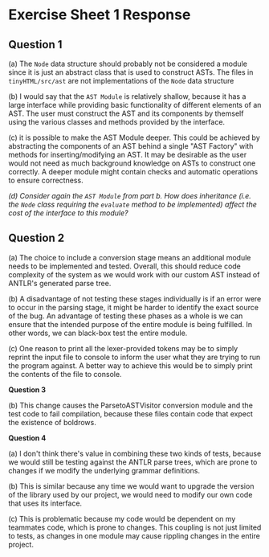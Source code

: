 # Exercise Sheet 1 Response
## Question 1

(a) The `Node` data structure should probably not be considered a module since it is just an abstract class that is used to construct ASTs. The files in `tinyHTML/src/ast` are not implementations of the `Node` data structure 

(b) I would say that the `AST Module` is relatively shallow, because it has a large interface while providing basic functionality of different elements of an AST. The user must construct the AST and its components by themself using the various classes and methods provided by the interface.

(c) it is possible to make the AST Module deeper. This could be achieved by abstracting the components of an AST behind a single "AST Factory" with methods for inserting/modifying an AST. It may be desirable as the user would not need as much background knowledge on ASTs to construct one correctly. A deeper module might contain checks and automatic operations to ensure correctness.  

*(d) Consider again the `AST Module` from part b. How does inheritance (i.e. the `Node` class requiring the `evaluate` method to be implemented) affect the cost of the interface to this module?*

## Question 2

(a) The choice to include a conversion stage means an additional module needs to be implemented and tested. Overall, this should reduce code complexity of the system as we would work with our custom AST instead of ANTLR's generated parse tree.

(b) A disadvantage of not testing these stages individually is if an error were to occur in the parsing stage, it might be harder to identify the exact source of the bug. An advantage of testing these phases as a whole is we can ensure that the intended purpose of the entire module is being fulfilled. In other words, we can black-box test the entire module. 

(c) One reason to print all the lexer-provided tokens may be to simply reprint the input file to console to inform the user what they are trying to run the program against. A better way to achieve this would be to simply print the contents of the file to console.

**Question 3**

(b) This change causes the ParsetoASTVisitor conversion module and the test code to fail compilation, because these files contain code that expect the existence of boldrows.

**Question 4**

(a) I don't think there's value in combining these two kinds of tests, because we would still be testing against the ANTLR parse trees, which are prone to changes if we modify the underlying grammar definitions. 

(b) This is similar because any time we would want to upgrade the version of the library used by our project, we would need to modify our own code that uses its interface.

(c) This is problematic because my code would be dependent on my teammates code, which is prone to changes. This coupling is not just limited to tests, as changes in one module may cause rippling changes in the entire project.